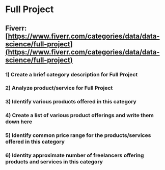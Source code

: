 # Full Project
## Fiverr: [https://www.fiverr.com/categories/data/data-science/full-project](https://www.fiverr.com/categories/data/data-science/full-project)
### 1) Create a brief category description for Full Project
### 2) Analyze product/service for Full Project
### 3) Identify various products offered in this category
### 4) Create a list of various product offerings and write them down here
### 5) Identify common price range for the products/services offered in this category
### 6) Identity approximate number of freelancers offering products and services in this category
